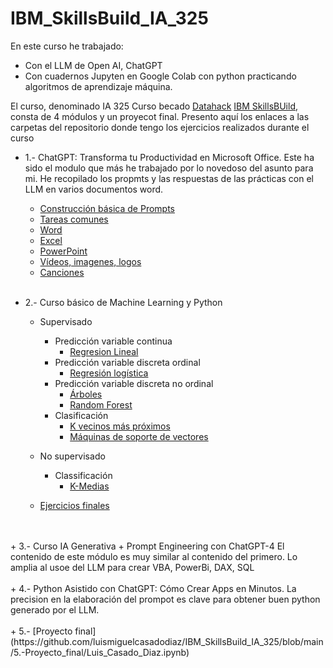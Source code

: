 # IBM_SkillsBuild_IA_325
 En este curso he trabajado:
  + Con el LLM de Open AI, ChatGPT
  + Con cuadernos Jupyten en Google Colab con  python practicando algoritmos de aprendizaje máquina.

El curso, denominado IA 325 Curso becado [Datahack](https://www.datahack.es/) [IBM SkillsBUild](https://skillsbuild.org/), consta de 4 módulos y un proyecot final.
Presento aquí los enlaces a las carpetas del repositorio donde tengo los ejercicios realizados durante el curso

+ 1.- ChatGPT: Transforma tu Productividad en Microsoft Office.
   Este ha sido el modulo que más he trabajado por lo novedoso del asunto para mi. He recopilado los propmts y las respuestas de las prácticas con el LLM en varios documentos word. 
  
   + [Construcción básica de Prompts](https://github.com/luismiguelcasadodiaz/IBM_SkillsBuild_IA_325/tree/main/1.-IA_en_el_trabajo/2.-Construcci%C3%B3n_de_Prompts_20M)
   + [Tareas comunes](https://github.com/luismiguelcasadodiaz/IBM_SkillsBuild_IA_325/tree/main/1.-IA_en_el_trabajo/3.-Automatizaci%C3%B3n_tareas_comunes_48M)
   + [Word](https://github.com/luismiguelcasadodiaz/IBM_SkillsBuild_IA_325/tree/main/1.-IA_en_el_trabajo/7.-Automatizaci%C3%B3n_tareas_Word_12M)
   + [Excel](https://github.com/luismiguelcasadodiaz/IBM_SkillsBuild_IA_325/tree/main/1.-IA_en_el_trabajo/4.-Automatizaci%C3%B3n_tareas_Excel_25M)
   + [PowerPoint](https://github.com/luismiguelcasadodiaz/IBM_SkillsBuild_IA_325/tree/main/1.-IA_en_el_trabajo/8.-Automatizaci%C3%B3n_tareas_PowerPoint_13M)
   + [Vídeos,  imagenes, logos ](https://github.com/luismiguelcasadodiaz/IBM_SkillsBuild_IA_325/tree/main/1.-IA_en_el_trabajo/6.-Automatizaci%C3%B3n_tareas_imagen_video_15M)
   + [Canciones](https://github.com/luismiguelcasadodiaz/IBM_SkillsBuild_IA_325/tree/main/1.-IA_en_el_trabajo/10_Creando_una%20canci%C3%B3n)
     <br>
     <br>
+ 2.- Curso básico de Machine Learning y Python
   +  Supervisado
      + Predicción variable continua
         + [Regresion Lineal](https://github.com/luismiguelcasadodiaz/IBM_SkillsBuild_IA_325/tree/main/2.-Python_y_machine_learning/10_regression_lineal)
      + Predicción variable discreta ordinal
         + [Regresión logística](https://github.com/luismiguelcasadodiaz/IBM_SkillsBuild_IA_325/tree/main/2.-Python_y_machine_learning/11_regression_log%C3%ADstica)
      + Predicción variable discreta no ordinal
         + [Árboles](https://github.com/luismiguelcasadodiaz/IBM_SkillsBuild_IA_325/tree/main/2.-Python_y_machine_learning/13_Arboles_de_decisi%C3%B3n)
         + [Random Forest](https://github.com/luismiguelcasadodiaz/IBM_SkillsBuild_IA_325/tree/main/2.-Python_y_machine_learning/14_Random_forest)
      + Clasificación
         + [K vecinos más próximos](https://github.com/luismiguelcasadodiaz/IBM_SkillsBuild_IA_325/tree/main/2.-Python_y_machine_learning/12_K-vecinos)
         + [Máquinas de soporte de vectores](https://github.com/luismiguelcasadodiaz/IBM_SkillsBuild_IA_325/tree/main/2.-Python_y_machine_learning/15_SVM(M%C3%A1quinasde%20vectores%20de%20soporte))
      
   +  No supervisado
      + Classificación
          + [K-Medias](https://github.com/luismiguelcasadodiaz/IBM_SkillsBuild_IA_325/tree/main/2.-Python_y_machine_learning/16_Algoritmo_K-medias)
       
    + [Ejercicios finales](https://github.com/luismiguelcasadodiaz/IBM_SkillsBuild_IA_325/tree/main/2.-Python_y_machine_learning/19_Ejercicios_finales/ex/solu)
<br>
<br>
+ 3.- Curso IA Generativa + Prompt Engineering con ChatGPT-4
  El contenido de este módulo es muy similar al contenido del primero. Lo amplia al usoe del LLM para crear VBA, PowerBi, DAX, SQL

  <br>
  <br>
+ 4.- Python Asistido con ChatGPT: Cómo Crear Apps en Minutos.
  La precision en la elaboración del prompot es clave para obtener buen python generado por el LLM.
  <br>
  <br>
+ 5.- [Proyecto final](https://github.com/luismiguelcasadodiaz/IBM_SkillsBuild_IA_325/blob/main/5.-Proyecto_final/Luis_Casado_Diaz.ipynb)

  
